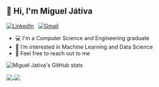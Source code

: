 ## 👋 Hi, I'm Miguel Játiva
<a href="https://www.linkedin.com/in/miguel-enrique-jativa-jimenez/?locale=en_US"><img alt="LinkedIn" src="https://img.shields.io/badge/linkedin%20-%230077B5.svg?&style=flat&logo=linkedin&logoColor=white"/></a> &nbsp;
<a href="mailto:migueljativa4@gmail.com"><img alt="Gmail" src="https://img.shields.io/badge/Gmail-D14836?style=flat&logo=gmail&logoColor=white" /></a> &nbsp;


- :computer: I'm a Computer Science and Engineering graduate 
- 👀 I’m interested in Machine Learning and Data Science
- 💬 Feel free to reach out to me 

![Miguel Jativa's GitHub stats](https://github-readme-stats.vercel.app/api?username=bishetheanswer&count_private=true)

<a href="https://github.com/anuraghazra/github-readme-stats">
  <img align="center" src="https://github-readme-stats.vercel.app/api/pin/?username=bishetheanswer&repo=github-readme-stats" />
</a>
<a href="https://github.com/anuraghazra/convoychat">
  <img align="center" src="https://github-readme-stats.vercel.app/api/pin/?username=bishetheanswer&repo=convoychat" />
</a>

<!--- 
- 🌱 I’m currently learning ...
- 💞️ I’m looking to collaborate on ...
---!>
<!---
bishetheanswer/bishetheanswer is a ✨ special ✨ repository because its `README.md` (this file) appears on your GitHub profile.
You can click the Preview link to take a look at your changes.
--->

